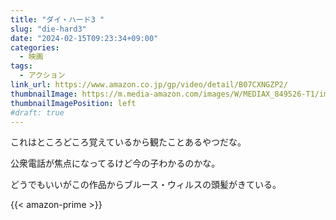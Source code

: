 ```yaml
---
title: "ダイ・ハード3 "
slug: "die-hard3"
date: "2024-02-15T09:23:34+09:00"
categories:
  - 映画
tags:
  - アクション
link_url: https://www.amazon.co.jp/gp/video/detail/B07CXNGZP2/
thumbnailImage: https://m.media-amazon.com/images/W/MEDIAX_849526-T1/images/I/A1nCd7+wUOL._AC_UL320_.jpg
thumbnailImagePosition: left
#draft: true
---
```

これはところどころ覚えているから観たことあるやつだな。
<!--more-->
公衆電話が焦点になってるけど今の子わかるのかな。

どうでもいいがこの作品からブルース・ウィルスの頭髪がきている。

{{< amazon-prime >}}
